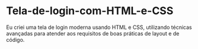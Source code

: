 # Tela-de-login-com-HTML-e-CSS
Eu criei uma tela de login moderna usando HTML e CSS, utilizando técnicas avançadas para atender aos requisitos de boas práticas de layout e de código.
